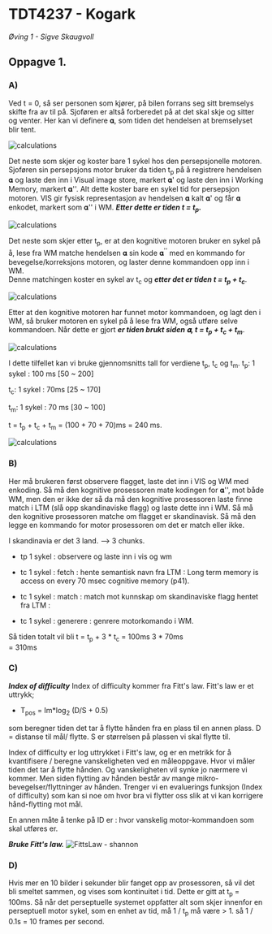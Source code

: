 # TDT4237 - Kogark
*Øving 1 - Sigve Skaugvoll*

## Oppagve 1.
### A)
Ved t = 0, så ser personen som kjører, på bilen forrans seg sitt bremselys skifte fra av til på. Sjoføren er altså forberedet på at det skal skje og sitter og venter. Her kan vi definere 𝛂, som tiden det hendelsen at bremselyset blir tent.

![calculations](t0.jpg "t = 0")

Det neste som skjer og koster bare 1 sykel hos den persepsjonelle motoren. Sjoføren sin persepsjons motor  bruker da tiden  t<sub>p</sub>  på å registrere hendelsen 𝛂 og laste den inn i Visual image store, markert 𝛂' og laste den inn i Working Memory, markert 𝛂''.
Alt dette koster bare en sykel tid for persepsjon motoren. VIS gir fysisk representasjon av hendelsen 𝛂 kalt 𝛂' og får 𝛂 enkodet, markert som  𝛂'' i WM.
***Etter dette er tiden t = t<sub>p</sub>.***  

![calculations](tTp.jpg "t = tp")

Det neste som skjer etter t<sub>p</sub>, er at den kognitive motoren bruker en sykel på å, lese fra WM matche hendelsen 𝛂 sin kode 𝛂<sup>''</sup> med en kommando for bevegelse/korreksjons motoren, og laster denne kommandoen opp inn i WM.  
Denne matchingen koster en sykel av t<sub>c</sub> og ***etter det er tiden t = t<sub>p</sub> + t<sub>c</sub>***.

![calculations](tTpTc.jpg "t = tp + tc")

Etter at den kognitive motoren har funnet motor kommandoen, og lagt den i WM, så bruker motoren en sykel på å lese fra WM, også utføre selve kommandoen. Når dette er gjort ***er tiden brukt siden 𝛂, t = t<sub>p</sub> + t<sub>c</sub> + t<sub>m</sub>***.


![calculations](tTpTcTm.jpg "t = tp + tc + tm")

I dette tilfellet kan vi bruke gjennomsnitts tall for verdiene t<sub>p</sub>, t<sub>c</sub> og t<sub>m</sub>.
t<sub>p</sub>: 1 sykel  : 100 ms [50 ~ 200]

t<sub>c</sub>: 1 sykel  : 70ms [25 ~ 170]

t<sub>m</sub>: 1 sykel  : 70 ms [30 ~ 100]

t = t<sub>p</sub> + t<sub>c</sub> + t<sub>m</sub> = (100 + 70 + 70)ms = 240 ms.

![calculations](tALL.jpg)

### B)
Her må brukeren først observere flagget, laste det inn i VIS og WM med enkoding. Så må den kognitive prosessoren mate kodingen for 𝛂'', mot både WM, men den er ikke der så da må den kognitive prosessoren laste finne match i LTM (slå opp skandinaviske flagg)  og laste dette inn i WM. Så må den kognitive prosessoren matche om flagget er skandinavisk. Så må den legge en kommando for motor prosessoren om det er match eller ikke.

I skandinavia er det 3 land. --> 3 chunks.

* tp 1 sykel : observere og laste inn i vis og wm

* tc 1 sykel : fetch : hente semantisk navn fra LTM : Long term memory is access on every 70 msec cognitive memory (p41).

* tc 1 sykel : match : match mot kunnskap om skandinaviske flagg hentet fra LTM :

* tc 1 sykel : generere : genrere motorkomando i WM.

Så tiden totalt vil bli   t = t<sub>p</sub> + 3 \* t<sub>c</sub>
                            = 100ms           3 \* 70ms          
                            = 310ms  

### C)
***Index of difficulty***
Index of difficulty kommer fra Fitt's law.
Fitt's law er et uttrykk;
* T<sub>pos</sub> = Im\*log<sub>2</sub> (D/S + 0.5)

som beregner tiden det tar å flytte hånden fra en plass til en annen plass.
D = distanse til mål/ flytte.
S er størrelsen på plassen vi skal flytte til.

Index of difficulty er log uttrykket i Fitt's law, og er en metrikk for å kvantifisere / beregne vanskeligheten ved en måleoppgave.
Hvor vi måler tiden det tar å flytte hånden. Og vanskeligheten vil synke jo nærmere vi kommer. Men siden flytting av hånden består av mange mikro-bevegelser/flyttninger av hånden. Trenger vi en evaluerings funksjon (Index of difficulty) som kan si noe om hvor bra vi flytter oss slik at vi kan korrigere hånd-flytting mot mål.  

En annen måte å tenke på ID er : hvor vanskelig motor-kommandoen som skal utføres er.


***Bruke Fitt's law.***
![FittsLaw - shannon](fittsLaw.jpg "mac vs windows")

### D)
Hvis mer en 10 bilder i sekunder blir fanget opp av prosessoren, så vil det bli smeltet sammen, og vises som kontinuitet i tid. Dette er gitt at t<sub>p</sub> = 100ms. Så når det perseptuelle systemet oppfatter alt som skjer innenfor en perseptuell motor sykel, som en enhet av tid, må 1 / t<sub>p</sub>  må være > 1. så 1 / 0.1s = 10 frames per second.
